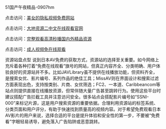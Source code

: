 51国产午夜精品-0907hm

点击访问：<a href="https://heiliaoxqkkct.pages.dev">美女的隐私视频免费网站</a>

点击访问：<a href="https://heiliaoe8ajia.pages.dev">大地资源二中文在线观看官网</a>

点击访问：<a href="https://heiliaowt0d7p.pages.dev">完整观看高清秒播国内外精品资源</a>

点击访问：<a href="https://heiliaoga6s9v.pages.dev">成人视频免在线观看</a>


资源站盘点型
说到日本AV免费的获取方式，资源站的选择至关重要。如今网络上充斥着各种打着“免费在线观看”旗号的网站，但真正内容齐全、分类明确、用户体验良好的资源站并不多。比如JAVLibrary虽不提供在线播放功能，但资料齐全，是搜索女优、影片编号、系列作品的绝佳工具；MissAV则在界面设计和搜索过滤方面表现出色，支持按类别、片商、女优筛选；FC2、一本道、Caribbeancom等站点则提供直接在线播放资源，但常伴随大量广告甚至跳转行为。使用这些平台时建议搭配广告拦截工具并注意访问安全。很多站点会搭配影片编号如“SSNI-000”来标记片源，这是用户搜索资源的重要依据。合理利用资源站的标签系统、分类页面和用户评分，有助于快速找到质量高的视频内容。对于希望免费观看日本AV影片的用户来说，选择合适的平台是提升体验和安全性的第一步，不要被“免费看”字眼轻易诱导，避免落入广告陷阱或恶意跳转。

<span style="display:none;">[Canonical link]( ）</span>
